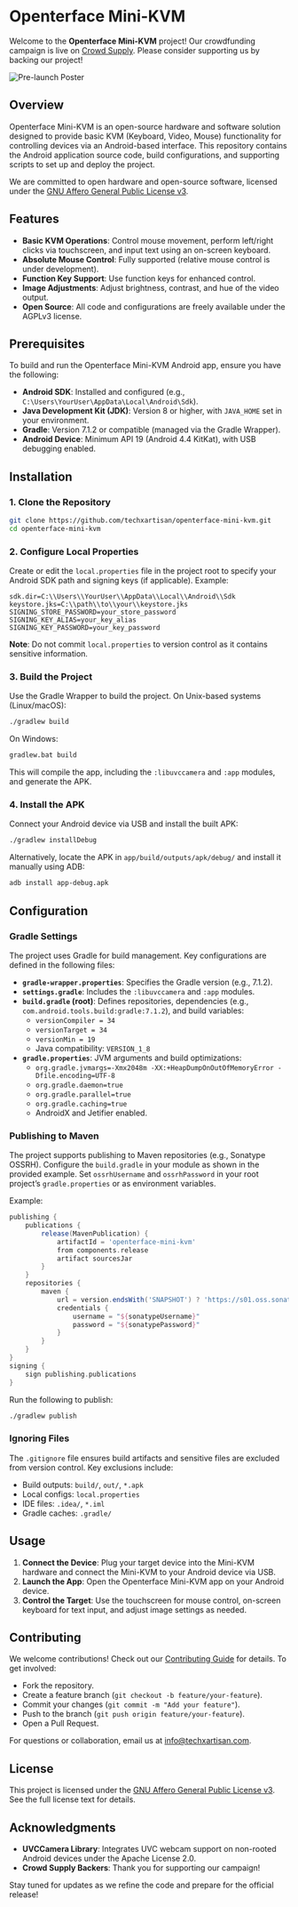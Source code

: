 # Openterface Mini-KVM

Welcome to the **Openterface Mini-KVM** project! Our crowdfunding campaign is live on [Crowd Supply](https://www.crowdsupply.com/techxartisan/openterface-mini-kvm). Please consider supporting us by backing our project!

![Pre-launch Poster](https://pbs.twimg.com/media/GInpcabbYAAsP9J?format=jpg&name=medium)

## Overview

Openterface Mini-KVM is an open-source hardware and software solution designed to provide basic KVM (Keyboard, Video, Mouse) functionality for controlling devices via an Android-based interface. This repository contains the Android application source code, build configurations, and supporting scripts to set up and deploy the project.

We are committed to open hardware and open-source software, licensed under the [GNU Affero General Public License v3](LICENSE).

## Features

- **Basic KVM Operations**: Control mouse movement, perform left/right clicks via touchscreen, and input text using an on-screen keyboard.
- **Absolute Mouse Control**: Fully supported (relative mouse control is under development).
- **Function Key Support**: Use function keys for enhanced control.
- **Image Adjustments**: Adjust brightness, contrast, and hue of the video output.
- **Open Source**: All code and configurations are freely available under the AGPLv3 license.

## Prerequisites

To build and run the Openterface Mini-KVM Android app, ensure you have the following:

- **Android SDK**: Installed and configured (e.g., `C:\Users\YourUser\AppData\Local\Android\Sdk`).
- **Java Development Kit (JDK)**: Version 8 or higher, with `JAVA_HOME` set in your environment.
- **Gradle**: Version 7.1.2 or compatible (managed via the Gradle Wrapper).
- **Android Device**: Minimum API 19 (Android 4.4 KitKat), with USB debugging enabled.

## Installation

### 1. Clone the Repository

```bash
git clone https://github.com/techxartisan/openterface-mini-kvm.git
cd openterface-mini-kvm
```

### 2. Configure Local Properties

Create or edit the `local.properties` file in the project root to specify your Android SDK path and signing keys (if applicable). Example:

```properties
sdk.dir=C:\\Users\\YourUser\\AppData\\Local\\Android\\Sdk
keystore.jks=C:\\path\\to\\your\\keystore.jks
SIGNING_STORE_PASSWORD=your_store_password
SIGNING_KEY_ALIAS=your_key_alias
SIGNING_KEY_PASSWORD=your_key_password
```

**Note**: Do not commit `local.properties` to version control as it contains sensitive information.

### 3. Build the Project

Use the Gradle Wrapper to build the project. On Unix-based systems (Linux/macOS):

```bash
./gradlew build
```

On Windows:

```cmd
gradlew.bat build
```

This will compile the app, including the `:libuvccamera` and `:app` modules, and generate the APK.

### 4. Install the APK

Connect your Android device via USB and install the built APK:

```bash
./gradlew installDebug
```

Alternatively, locate the APK in `app/build/outputs/apk/debug/` and install it manually using ADB:

```bash
adb install app-debug.apk
```

## Configuration

### Gradle Settings

The project uses Gradle for build management. Key configurations are defined in the following files:

- **`gradle-wrapper.properties`**: Specifies the Gradle version (e.g., 7.1.2).
- **`settings.gradle`**: Includes the `:libuvccamera` and `:app` modules.
- **`build.gradle` (root)**: Defines repositories, dependencies (e.g., `com.android.tools.build:gradle:7.1.2`), and build variables:
    - `versionCompiler = 34`
    - `versionTarget = 34`
    - `versionMin = 19`
    - Java compatibility: `VERSION_1_8`
- **`gradle.properties`**: JVM arguments and build optimizations:
    - `org.gradle.jvmargs=-Xmx2048m -XX:+HeapDumpOnOutOfMemoryError -Dfile.encoding=UTF-8`
    - `org.gradle.daemon=true`
    - `org.gradle.parallel=true`
    - `org.gradle.caching=true`
    - AndroidX and Jetifier enabled.

### Publishing to Maven

The project supports publishing to Maven repositories (e.g., Sonatype OSSRH). Configure the `build.gradle` in your module as shown in the provided example. Set `ossrhUsername` and `ossrhPassword` in your root project’s `gradle.properties` or as environment variables.

Example:

```gradle
publishing {
    publications {
        release(MavenPublication) {
            artifactId = 'openterface-mini-kvm'
            from components.release
            artifact sourcesJar
        }
    }
    repositories {
        maven {
            url = version.endsWith('SNAPSHOT') ? 'https://s01.oss.sonatype.org/content/repositories/snapshots/' : 'https://s01.oss.sonatype.org/service/local/staging/deploy/maven2/'
            credentials {
                username = "${sonatypeUsername}"
                password = "${sonatypePassword}"
            }
        }
    }
}
signing {
    sign publishing.publications
}
```

Run the following to publish:

```bash
./gradlew publish
```

### Ignoring Files

The `.gitignore` file ensures build artifacts and sensitive files are excluded from version control. Key exclusions include:

- Build outputs: `build/`, `out/`, `*.apk`
- Local configs: `local.properties`
- IDE files: `.idea/`, `*.iml`
- Gradle caches: `.gradle/`

## Usage

1. **Connect the Device**: Plug your target device into the Mini-KVM hardware and connect the Mini-KVM to your Android device via USB.
2. **Launch the App**: Open the Openterface Mini-KVM app on your Android device.
3. **Control the Target**: Use the touchscreen for mouse control, on-screen keyboard for text input, and adjust image settings as needed.

## Contributing

We welcome contributions! Check out our [Contributing Guide](https://openterface.com/contributing/) for details. To get involved:

- Fork the repository.
- Create a feature branch (`git checkout -b feature/your-feature`).
- Commit your changes (`git commit -m "Add your feature"`).
- Push to the branch (`git push origin feature/your-feature`).
- Open a Pull Request.

For questions or collaboration, email us at [info@techxartisan.com](mailto:info@techxartisan.com).

## License

This project is licensed under the [GNU Affero General Public License v3](LICENSE). See the full license text for details.

## Acknowledgments

- **UVCCamera Library**: Integrates UVC webcam support on non-rooted Android devices under the Apache License 2.0.
- **Crowd Supply Backers**: Thank you for supporting our campaign!

Stay tuned for updates as we refine the code and prepare for the official release!